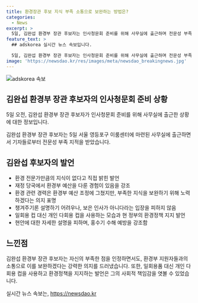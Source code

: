 ```yaml
---
title: 환경장관 후보 지식 부족 소통으로 보완하는 방법은?
categories:
  - News
excerpt: >
  5일, 김완섭 환경부 장관 후보자는 인사청문회 준비를 위해 사무실에 출근하며 전문성 부족 지적에 한계를 인정하고, 환경 부족한 지식은 환경 관련 경력을 통해 보완하겠다고 강조했다. 텀블러 사용을 촉구하며 환경정책을 자발적인 변화로 이끌어 나갈 의지를 밝혔으나 4대강 정책 등에 대한 구체적 설명을 회피했다.
feature_text: >
  ## adskorea 실시간 뉴스 속보입니다.

  5일, 김완섭 환경부 장관 후보자는 인사청문회 준비를 위해 사무실에 출근하며 전문성 부족 지적에 한계를 인정하고, 환경 부족한 지식은 환경 관련 경력을 통해 보완하겠다고 강조했다. 텀블러 사용을 촉구하며 환경정책을 자발적인 변화로 이끌어 나갈 의지를 밝혔으나 4대강 정책 등에 대한 구체적 설명을 회피했다.
image: 'https://newsdao.kr/res/images/meta/newsdao_breakingnews.jpg'
---
```


<p><img src="https://newsdao.kr/res/images/meta/newsdao_breakingnews.jpg" alt="adskorea 속보" /></p>

<h2>김완섭 환경부 장관 후보자의 인사청문회 준비 상황</h2>

<p data-ke-size="size16">5일 오전, 김완섭 환경부 장관 후보자가 인사청문회 준비를 위해 사무실에 출근한 상황에 대한 정보입니다.</p>

<p data-ke-size="size16">김완섭 환경부 장관 후보자는 5일 서울 영등포구 이룸센터에 마련된 사무실에 출근하면서 기자들로부터 전문성 부족 지적을 받았습니다.</p>

<h2 data-ke-size="size26">김완섭 후보자의 발언</h2>

<ul>
  <li>환경 전문가만큼의 지식이 없다고 직접 밝힌 발언</li>
  <li>재정 당국에서 환경부 예산을 다룬 경험이 있음을 강조</li>
  <li>환경 관련 경력은 환경부 예산 조정에 그쳤지만, 부족한 지식을 보완하기 위해 노력하겠다는 의지 표명</li>
  <li>챙겨주기론 설명하기 어려우나, 보은 인사가 아니다라는 입장을 피하지 않음</li>
  <li>일회용 컵 대신 개인 다회용 컵을 사용하는 모습과 현 정부의 환경정책 지지 발언</li>
  <li>현안에 대한 자세한 설명을 피하며, 홍수기 수해 예방을 강조함</li>
</ul>

<h2 data-ke-size="size26">느낀점</h2>

<p data-ke-size="size16">김완섭 환경부 장관 후보자는 자신의 부족한 점을 인정하면서도, 환경부 지원자들과의 소통으로 이를 보완하겠다는 강력한 의지를 드러냈습니다. 또한, 일회용품 대신 개인 다회용 컵을 사용하고 환경정책을 지지하는 발언은 그의 사회적 책임감을 엿볼 수 있었습니다.</p>
실시간 뉴스 속보는, <a href="https://newsdao.kr" rel="dofollow">https://newsdao.kr</a>


